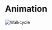 # Animation



![Walkcycle](https://user-images.githubusercontent.com/70280999/119908208-4ea84f80-bf0f-11eb-9d43-d145e3e94339.gif)
